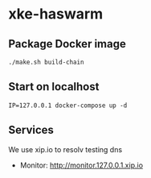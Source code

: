 # xke-haswarm

## Package Docker image

```
./make.sh build-chain
```

## Start on localhost

```
IP=127.0.0.1 docker-compose up -d
```

## Services

We use xip.io to resolv testing dns

- Monitor: http://monitor.127.0.0.1.xip.io
